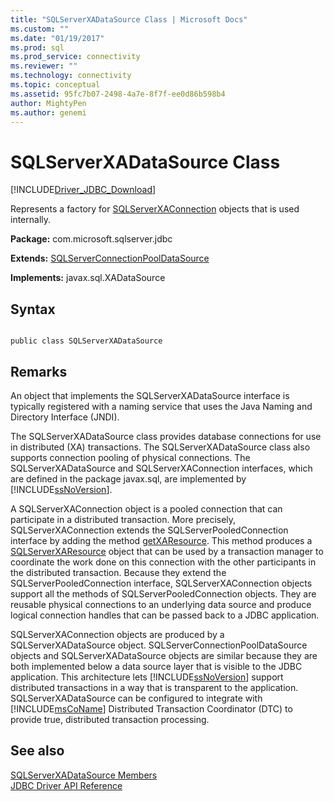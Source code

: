 ```yaml
---
title: "SQLServerXADataSource Class | Microsoft Docs"
ms.custom: ""
ms.date: "01/19/2017"
ms.prod: sql
ms.prod_service: connectivity
ms.reviewer: ""
ms.technology: connectivity
ms.topic: conceptual
ms.assetid: 95fc7b07-2498-4a7e-8f7f-ee0d86b598b4
author: MightyPen
ms.author: genemi
---
```

# SQLServerXADataSource Class
[!INCLUDE[Driver_JDBC_Download](../../../includes/driver_jdbc_download.md)]

  Represents a factory for [SQLServerXAConnection](../../../connect/jdbc/reference/sqlserverxaconnection-class.md) objects that is used internally.  
  
 **Package:** com.microsoft.sqlserver.jdbc  
  
 **Extends:** [SQLServerConnectionPoolDataSource](../../../connect/jdbc/reference/sqlserverconnectionpooldatasource-class.md)  
  
 **Implements:** javax.sql.XADataSource  
  
## Syntax  
  
```  
  
public class SQLServerXADataSource  
```  
  
## Remarks  
 An object that implements the SQLServerXADataSource interface is typically registered with a naming service that uses the Java Naming and Directory Interface (JNDI).  
  
 The SQLServerXADataSource class provides database connections for use in distributed (XA) transactions. The SQLServerXADataSource class also supports connection pooling of physical connections. The SQLServerXADataSource and SQLServerXAConnection interfaces, which are defined in the package javax.sql, are implemented by [!INCLUDE[ssNoVersion](../../../includes/ssnoversion-md.md)].  
  
 A SQLServerXAConnection object is a pooled connection that can participate in a distributed transaction. More precisely, SQLServerXAConnection extends the SQLServerPooledConnection interface by adding the method [getXAResource](../../../connect/jdbc/reference/getxaresource-method-sqlserverxaconnection.md). This method produces a [SQLServerXAResource](../../../connect/jdbc/reference/sqlserverxaresource-class.md) object that can be used by a transaction manager to coordinate the work done on this connection with the other participants in the distributed transaction. Because they extend the SQLServerPooledConnection interface, SQLServerXAConnection objects support all the methods of SQLServerPooledConnection objects. They are reusable physical connections to an underlying data source and produce logical connection handles that can be passed back to a JDBC application.  
  
 SQLServerXAConnection objects are produced by a SQLServerXADataSource object. SQLServerConnectionPoolDataSource objects and SQLServerXADataSource objects are similar because they are both implemented below a data source layer that is visible to the JDBC application. This architecture lets [!INCLUDE[ssNoVersion](../../../includes/ssnoversion-md.md)] support distributed transactions in a way that is transparent to the application. SQLServerXADataSource can be configured to integrate with [!INCLUDE[msCoName](../../../includes/msconame_md.md)] Distributed Transaction Coordinator (DTC) to provide true, distributed transaction processing.  
  
## See also  
 [SQLServerXADataSource Members](../../../connect/jdbc/reference/sqlserverxadatasource-members.md)   
 [JDBC Driver API Reference](../../../connect/jdbc/reference/jdbc-driver-api-reference.md)  
  
  
